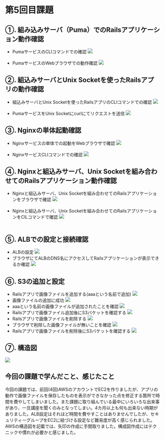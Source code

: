 # 第5回目課題
## ①. 組み込みサーバ（Puma）でのRailsアプリケーション動作確認  
- PumaサービスのCLIコマンドでの確認
![](./image_lec05/0001_Puma.service_cmd.png)<br><br>
- PumaサービスのWebブラウザでの動作確認
![](./image_lec05/0002_Puma.service_3000.png)

## ②. 組込みサーバとUnix Socketを使ったRailsアプリの動作確認
- 組込みサーバとUnix Socketを使ったRailsアプリのCLIコマンドでの確認
![](./image_lec05/0003_Puma_service_Unix_socket_cmd.png)<br><br>
- PumaサービスをUnix Socketにcurlにてリクエストを送信
![](./image_lec05/0004_Puma_service_Unix_socket_cmd.png)

## ③. Nginxの単体起動確認
- Nginxサービスの単体での起動をWebブラウザで確認
![](./image_lec05/0005_Nginx.service_80.png)<br><br>
- NginxサービスCLIコマンドでの確認
![](./image_lec05/0007_Nginx_service_80_cmd.png)

## ④. Nginxと組込みサーバ、Unix Socketを組み合わせてのRailsアプリケーション動作確認
- Nginxと組込みサーバ、Unix Socketを組み合わせてのRailsアプリケーションをブラウザで確認
![](./image_lec05/0008_Nginx_service_80.png)<br><br>
- Nginxと組込みサーバ、Unix Socketを組み合わせてのRailsアプリケーションをCILコマンドで確認
![](./image_lec05/0009_Nginx_service_80_cmd.png)<br><br>

## ⑤. ALBでの設定と接続確認
- ALBの設定
![](./image_lec05/0010_alb.png)
- ブラウザにてALBのDNS名にアクセスしてRailsアプリケーションが表示できるか確認
![](./image_lec05/0011_alb_app.png)
## ⑥. S3の追加と設定
- Railsアプリで画像ファイルを追加する(aaaという名前で追加)
![](./image_lec05/0013_App_file_add_aaa.png)
- 画像ファイルの追加に成功
![](./image_lec05/0014_Fruit_file_aaa_add_success.png)
- aaaという名前の画像ファイルが追加されたことを確認
![](./image_lec05/0016_App_Home_aaa.png)
- Railsアプリで画像ファイル追加後にS3バケットを確認する
![](./image_lec05/0017_S3_bucket_aaa.png)
- Railsアプリで画像ファイルを削除する
![](./image_lec05/0018_App_del_aaa.png)
- ブラウザで削除した画像ファイルが無いことを確認
![](./image_lec05/0019_alb_app.png)
- Railsアプリで画像ファイルを削除後にS3バケットを確認する
![](./image_lec05/0020_S3_bucket_0.png)

## ⑦. 構造図
![](./image_lec05/lecture05_5.png)

## 今回の課題で学んだこと、感じたこと
今回の課題では、前回(4回)AWSのアカウントでEC2を作りましたが、アプリの動作で画像ファイルを保存したものを表示ができなかった点を修正する箇所で時間を費やしてしまいました。また課題に取り組んでいる最中にいろいろな出来事があり、一旦講座を聞くのみとなってしまい。4カ月以上も何も出来ない時期がありました。ALB設定はそれほど時間を費やすことはありませんでしたが、セキュリティーグループをEC2に紐づける設定など難易度が高く感じられました。AWSの構造図を記載では、矢印の作成に手間取りました。構成図作成にはテクニックや慣れが必要かと感じました。
